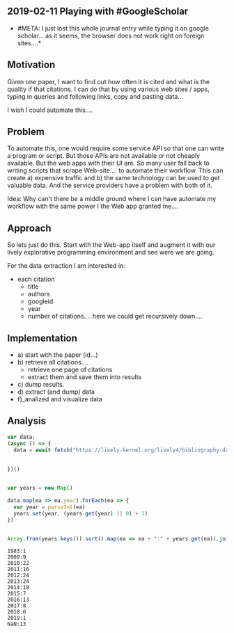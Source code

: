 ## 2019-02-11 Playing with #GoogleScholar


* #META: I just lost this whole journal entry while typing it on google scholar... as it seems, the browser does not work right on foreign sites....*

## Motivation

Given one paper, I want to find out how often it is cited and what is the quality if that citations. 
I can do that by using various web sites / apps,  typing in queries and following links, copy and pasting data...

I wish I could automate this....

## Problem

To automate this, one would require some service API so that one can write a program or script. But those APIs are not available or not cheaply available. But the web apps with their UI are. So many user fall back to writing scripts that scrape Web-site.... to automate their workflow. 
This can create a) expensive traffic and b) the same technology can be used to get valuable data. And the service providers have a problem with both of it. 

Idea: Why can't there be a middle ground where I can have automate my workflow with the same power I the Web app granted me....

## Approach

So lets just do this. Start with the Web-app itself and augment it with our lively explorative programming environment and see were we are going.

For the data extraction I am interested in:

- each citation
  - title
  - authors
  - googleid
  - year
  - number of citations.... here we could get recursively down....

## Implementation

- a) start with the paper (id...)
- b) retrieve all citations....
  - retrieve one page of citations
  - extract them and save them into results
- c) dump results. 
- d) extract (and dump) data
- f)_analized and visualize data



## Analysis

```javascript
var data;
(async () => {
  data = await fetch("https://lively-kernel.org/lively4/bibliography-data/scholar/citations/5934603114068816979.json").then(r => r.json())
  
  
})()


var years = new Map()

data.map(ea => ea.year).forEach(ea => {
  var year = parseInt(ea)
  years.set(year, (years.get(year) || 0) + 1)
})


Array.from(years.keys()).sort().map(ea => ea + ":" + years.get(ea)).join("\n")
```

```
1983:1
2009:9
2010:22
2011:16
2012:24
2013:24
2014:18
2015:7
2016:13
2017:8
2018:6
2019:1
NaN:13
```



